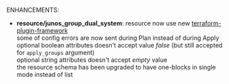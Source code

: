 <!-- markdownlint-disable-file MD013 MD041 -->
ENHANCEMENTS:

* **resource/junos_group_dual_system**: resource now use new [terraform-plugin-framework](https://github.com/hashicorp/terraform-plugin-framework)  
  some of config errors are now sent during Plan instead of during Apply  
  optional boolean attributes doesn't accept value *false* (but still accepted for `apply_groups` argument)  
  optional string attributes doesn't accept *empty* value  
  the resource schema has been upgraded to have one-blocks in single mode instead of list
